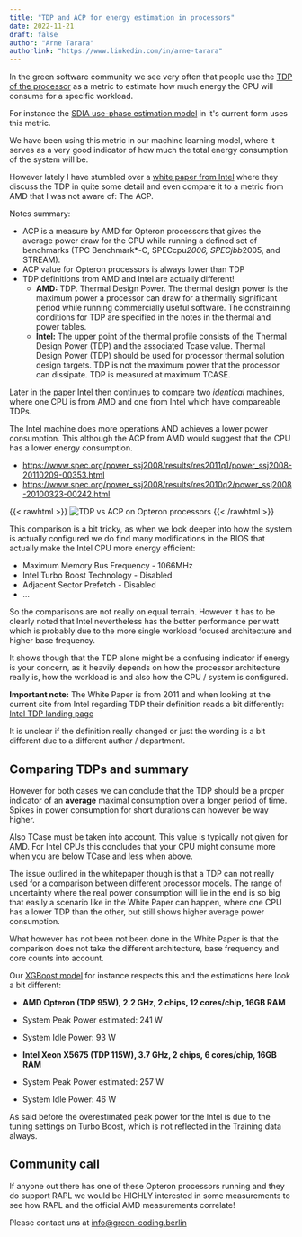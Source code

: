 ```yaml
---
title: "TDP and ACP for energy estimation in processors"
date: 2022-11-21
draft: false
author: "Arne Tarara"
authorlink: "https://www.linkedin.com/in/arne-tarara"
---
```


In the green software community we see very often that people use the [TDP of the processor](https://www.intel.com/content/www/us/en/support/articles/000055611/processors.html) 
as a metric to estimate how much energy the CPU will consume for a specific workload.

For instance the [SDIA use-phase estimation model](https://docs.google.com/spreadsheets/d/1uCQVs8mVgfu6fcQLEttDgfqPzhCm1yuf19_9RUDuU6w/edit#gid=1126994188) in it's current form uses this metric.

We have been using this metric in our machine learning model, where it serves as a very
good indicator of how much the total energy consumption of the system will be.

However lately I have stumbled over a [white paper from Intel](https://www.intel.com/content/dam/doc/white-paper/resources-xeon-measuring-processor-power-paper.pdf) where they discuss 
the TDP in quite some detail and even compare it to a metric from AMD that I was not aware
of: The ACP.

Notes summary:
- ACP is a measure by AMD for Opteron processors that gives the average power draw 
for the CPU while running a defined set of benchmarks (TPC Benchmark*-C, SPECcpu*2006, SPECjbb*2005, and STREAM).
- ACP value for Opteron processors is always lower than TDP
- TDP definitions from AMD and Intel are actually different!
    + **AMD:** TDP. Thermal Design Power. The thermal design power is the maximum power a processor can draw for a thermally significant period while running commercially useful software. The constraining conditions for TDP are specified in the notes in the thermal and power tables.
    + **Intel:** The upper point of the thermal profile consists of the Thermal Design Power (TDP) and the associated Tcase value. Thermal Design Power (TDP) should be used for processor thermal solution design targets. TDP is not the maximum power that the processor can dissipate. TDP is measured at maximum TCASE.

Later in the paper Intel then continues to compare two *identical* machines, where one
CPU is from AMD and one from Intel which have compareable TDPs.

The Intel machine does more operations AND achieves a lower power consumption. This although
the ACP from AMD would suggest that the CPU has a lower energy consumption.
- https://www.spec.org/power_ssj2008/results/res2011q1/power_ssj2008-20110209-00353.html
- https://www.spec.org/power_ssj2008/results/res2010q2/power_ssj2008-20100323-00242.html

{{< rawhtml >}}
<img class="ui big floated right rounded bordered image" src="/img/blog/tdp-vs-acp.webp" alt="TDP vs ACP on Opteron processors" loading="lazy">
{{< /rawhtml >}}


This comparison is a bit tricky, as when we look deeper into how the system is actually configured
 we do find many modifications in the BIOS that actually make the Intel CPU more energy efficient:
 - Maximum Memory Bus Frequency - 1066MHz
 - Intel Turbo Boost Technology - Disabled
 - Adjacent Sector Prefetch - Disabled
 - ...

So the comparisons are not really on equal terrain. However it has to be clearly noted 
that Intel nevertheless has the better performance per watt which is probably due 
to the more single workload focused architecture and higher base frequency.

It shows though that the TDP alone might be a confusing indicator if energy is your 
concern, as it heavily depends on how the processor architecture really is, how the workload
is and also how the CPU / system is configured.

**Important note:** The White Paper is from 2011 and when looking at the current site from
Intel regarding TDP their definition reads a bit differently: [Intel TDP landing page](https://www.intel.com/content/www/us/en/support/articles/000055611/processors.html)

It is unclear if the definition really changed or just the wording is a bit different due 
to a different author / department.

## Comparing TDPs and summary

However for both cases we can conclude that the TDP should be a proper indicator of an **average**
maximal consumption over a longer period of time. Spikes in power consumption for short durations can however be way higher.

Also TCase must be taken into account. This value is typically not given for AMD. For Intel
CPUs this concludes that your CPU might consume more when you are below TCase and less when above.

The issue outlined in the whitepaper though is that a TDP can not really used for a comparison
between different processor models.
The range of uncertainty where the real power consumption will lie in the end is so big
that easily a scenario like in the White Paper can happen, where one CPU has a lower TDP
than the other, but still shows higher average power consumption.

What however has not been not been done in the White Paper is that the comparison
does not take the different architecture, base frequency and core counts into account.

Our [XGBoost model](https://github.com/green-coding-berlin/spec-power-model) for instance respects this and the estimations here look a bit different:

- **AMD Opteron (TDP 95W), 2.2 GHz, 2 chips, 12 cores/chip, 16GB RAM**
- System Peak Power estimated: 241 W
- System Idle Power: 93 W

- **Intel Xeon X5675 (TDP 115W), 3.7 GHz, 2 chips, 6 cores/chip, 16GB RAM**
- System Peak Power estimated: 257 W
- System Idle Power: 46 W

As said before the overestimated peak power for the Intel is due to the tuning settings on Turbo Boost,
which is not reflected in the Training data always.

## Community call

If anyone out there has one of these Opteron processors running and they do support RAPL
we would be HIGHLY interested in some measurements to see how RAPL and the official AMD measurements correlate!

Please contact uns at [info@green-coding.berlin](mailto:info@green-coding.berlin)
